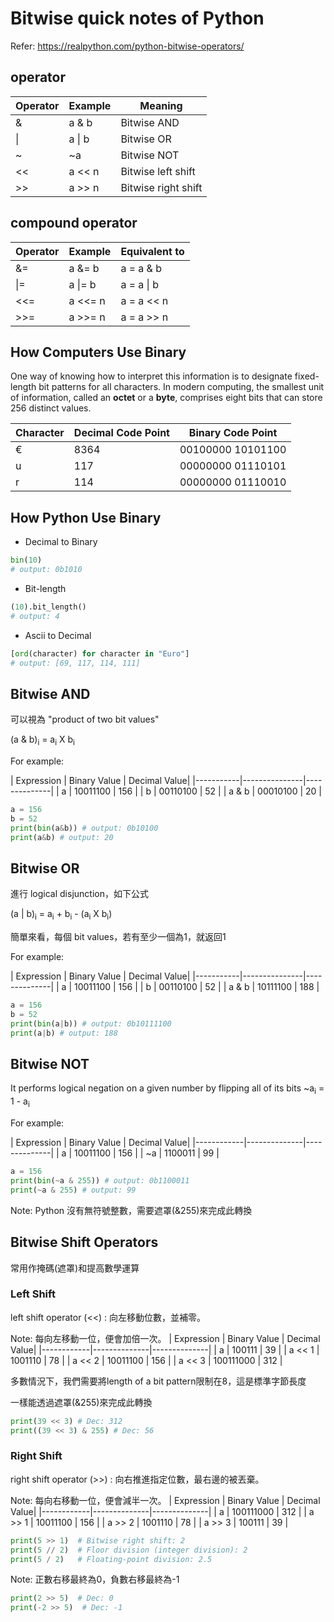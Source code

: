 # Bitwise quick notes of Python
Refer: https://realpython.com/python-bitwise-operators/

## operator

| Operator | Example | Meaning    |
|----------|---------|------------|
|&         | a & b	 | Bitwise AND|
| \|	   | a \| b	 | Bitwise OR |
|~         | ~a	     | Bitwise NOT|
|<<	       | a << n	 | Bitwise left shift|
|>>	       | a >> n	 | Bitwise right shift|


## compound operator
| Operator | Example | Equivalent to |
|----------|---------|---------------|
| &=       | a &= b	 | a = a & b     |
| \|=	   | a \|= b | a = a \| b    |
| <<=      | a <<= n | a = a << n    |
| >>=      | a >>= n | a = a >> n    |

## How Computers Use Binary
One way of knowing how to interpret this information is to designate fixed-length bit patterns for all characters. In modern computing, the smallest unit of information, called an **octet** or a **byte**, comprises eight bits that can store 256 distinct values.

| Character | Decimal Code Point | Binary Code Point |
|-----------|--------------------|-------------------|
| €         |        8364        | 00100000 10101100 |
| u         |         117        | 00000000 01110101 |
| r         |         114        | 00000000 01110010 |


## How Python Use Binary

- Decimal to Binary 

```python
bin(10)
# output: 0b1010
```
- Bit-length

```python
(10).bit_length()
# output: 4
```

- Ascii to Decimal

```python
[ord(character) for character in "Euro"]
# output: [69, 117, 114, 111]
```

## Bitwise AND
可以視為 "product of two bit values" <p>
 (a & b)<sub>i</sub> = a<sub>i</sub> X b<sub>i</sub>

For example:<p>
| Expression | Binary Value | Decimal Value|
|-----------|---------------|--------------|
| a         |  10011100     | 156          |
| b         |  00110100     | 52           |
| a & b     |  00010100     | 20           |

```python
a = 156
b = 52
print(bin(a&b)) # output: 0b10100
print(a&b) # output: 20
```

## Bitwise OR
進行 logical disjunction，如下公式 <p>
 (a | b)<sub>i</sub> = a<sub>i</sub> + b<sub>i</sub> - (a<sub>i</sub> X b<sub>i</sub>) <p>
 簡單來看，每個 bit values，若有至少一個為1，就返回1

For example:<p>
| Expression | Binary Value | Decimal Value|
|-----------|---------------|--------------|
| a         |  10011100     | 156          |
| b         |  00110100     | 52           |
| a & b     |  10111100     | 188          |

```python
a = 156
b = 52
print(bin(a|b)) # output: 0b10111100
print(a|b) # output: 188
```

## Bitwise NOT
It performs logical negation on a given number by flipping all of its bits
 ~a<sub>i</sub> = 1 - a<sub>i</sub><p>
For example:<p>
| Expression | Binary Value | Decimal Value|
|------------|--------------|--------------|
| a          |  10011100    | 156          |
| ~a         |   1100011    | 99           |
```python
a = 156
print(bin(~a & 255)) # output: 0b1100011
print(~a & 255) # output: 99
```
Note: Python 沒有無符號整數，需要遮罩(&255)來完成此轉換

## Bitwise Shift Operators
常用作掩碼(遮罩)和提高數學運算
<p>

### Left Shift
left shift operator (<<) : 向左移動位數，並補零。<p>
Note: 每向左移動一位，便會加倍一次。
| Expression | Binary Value | Decimal Value|
|------------|--------------|--------------|
| a          |  100111      | 39           |
| a << 1     |  1001110     | 78           |
| a << 2     |  10011100    | 156          |
| a << 3     |  100111000   | 312          |

多數情況下，我們需要將length of a bit pattern限制在8，這是標準字節長度<p>
一樣能透過遮罩(&255)來完成此轉換<p>
```python
print(39 << 3) # Dec: 312
print((39 << 3) & 255) # Dec: 56
```
### Right Shift
right shift operator (>>) : 向右推進指定位數，最右邊的被丟棄。<p>
Note: 每向右移動一位，便會減半一次。
| Expression | Binary Value | Decimal Value|
|------------|--------------|--------------|
| a          |  100111000   | 312          |
| a >> 1     |  10011100    | 156          |
| a >> 2     |  1001110     | 78           |
| a >> 3     |  100111      | 39           |

```python
print(5 >> 1)  # Bitwise right shift: 2
print(5 // 2)  # Floor division (integer division): 2
print(5 / 2)   # Floating-point division: 2.5
```
Note: 正數右移最終為0，負數右移最終為-1

```python
print(2 >> 5)  # Dec: 0
print(-2 >> 5)  # Dec: -1
```

